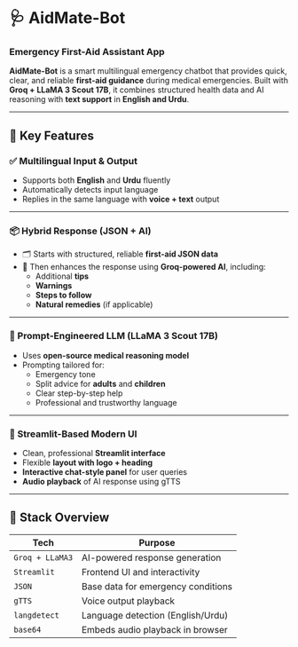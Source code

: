# 🩺 AidMate-Bot  
### Emergency First-Aid Assistant App

**AidMate-Bot** is a smart multilingual emergency chatbot that provides quick, clear, and reliable **first-aid guidance** during medical emergencies. Built with **Groq + LLaMA 3 Scout 17B**, it combines structured health data and AI reasoning with **text support** in **English and Urdu**.

---

## 🚀 Key Features

### ✅ Multilingual Input & Output
- Supports both **English** and **Urdu** fluently  
- Automatically detects input language  
- Replies in the same language with **voice + text** output  

---

### 📦 Hybrid Response (JSON + AI)
- 🗂 Starts with structured, reliable **first-aid JSON data**  
- 🤖 Then enhances the response using **Groq-powered AI**, including:
  - Additional **tips**
  - **Warnings**
  - **Steps to follow**
  - **Natural remedies** (if applicable)

---

### 🧠 Prompt-Engineered LLM (LLaMA 3 Scout 17B)
- Uses **open-source medical reasoning model**  
- Prompting tailored for:
  - Emergency tone
  - Split advice for **adults** and **children**  
  - Clear step-by-step help  
  - Professional and trustworthy language  

---

### 💬 Streamlit-Based Modern UI
- Clean, professional **Streamlit interface**
- Flexible **layout with logo + heading**
- **Interactive chat-style panel** for user queries
- **Audio playback** of AI response using gTTS

---

## 🔧 Stack Overview

| Tech            | Purpose                                 |
|------------------|------------------------------------------|
| `Groq + LLaMA3`  | AI-powered response generation          |
| `Streamlit`      | Frontend UI and interactivity           |
| `JSON`           | Base data for emergency conditions      |
| `gTTS`           | Voice output playback                   |
| `langdetect`     | Language detection (English/Urdu)       |
| `base64`         | Embeds audio playback in browser        |


